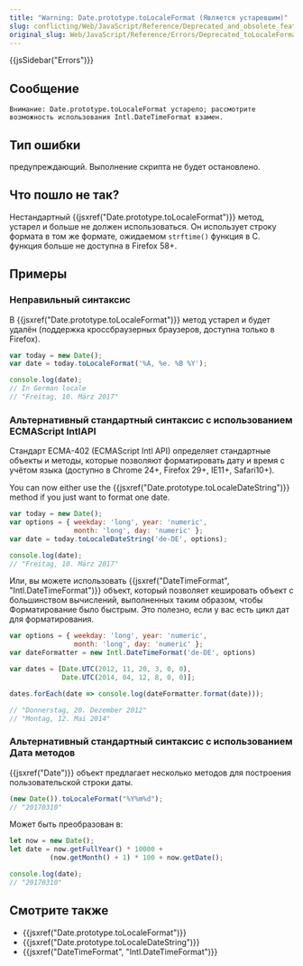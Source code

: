 ```yaml
---
title: "Warning: Date.prototype.toLocaleFormat (Является устаревшим)"
slug: conflicting/Web/JavaScript/Reference/Deprecated_and_obsolete_features_9896c9277d53005e5ad73315265daed1
original_slug: Web/JavaScript/Reference/Errors/Deprecated_toLocaleFormat
---
```


{{jsSidebar("Errors")}}

## Сообщение

```
Внимание: Date.prototype.toLocaleFormat устарело; рассмотрите возможность использования Intl.DateTimeFormat взамен.
```

## Тип ошибки

предупреждающий. Выполнение скрипта не будет остановлено.

## Что пошло не так?

Нестандартный {{jsxref("Date.prototype.toLocaleFormat")}} метод, устарел и больше не должен использоваться. Он использует строку формата в том же формате, ожидаемом
`strftime()` функция в C. функция больше не доступна в Firefox 58+.

## Примеры

### Неправильный синтаксис

В {{jsxref("Date.prototype.toLocaleFormat")}} метод устарел и будет удалён (поддержка кроссбраузерных браузеров, доступна только в Firefox).

```js example-bad
var today = new Date();
var date = today.toLocaleFormat('%A, %e. %B %Y');

console.log(date);
// In German locale
// "Freitag, 10. März 2017"
```

### Альтернативный стандартный синтаксис с использованием ECMAScript IntlAPI

Стандарт ECMA-402 (ECMAScript Intl API) определяет стандартные объекты и методы, которые позволяют форматировать дату и время с учётом языка (доступно в Chrome 24+, Firefox 29+, IE11+, Safari10+).

You can now either use the {{jsxref("Date.prototype.toLocaleDateString")}} method if you just want to format one date.

```js example-good
var today = new Date();
var options = { weekday: 'long', year: 'numeric',
                month: 'long', day: 'numeric' };
var date = today.toLocaleDateString('de-DE', options);

console.log(date);
// "Freitag, 10. März 2017"
```

Или, вы можете использовать {{jsxref("DateTimeFormat", "Intl.DateTimeFormat")}} объект, который позволяет кешировать объект с большинством вычислений, выполненных таким образом, чтобы Форматирование было быстрым. Это полезно, если у вас есть цикл дат для форматирования.

```js example-good
var options = { weekday: 'long', year: 'numeric',
                month: 'long', day: 'numeric' };
var dateFormatter = new Intl.DateTimeFormat('de-DE', options)

var dates = [Date.UTC(2012, 11, 20, 3, 0, 0),
             Date.UTC(2014, 04, 12, 8, 0, 0)];

dates.forEach(date => console.log(dateFormatter.format(date)));

// "Donnerstag, 20. Dezember 2012"
// "Montag, 12. Mai 2014"
```

### Альтернативный стандартный синтаксис с использованием Дата методов

{{jsxref("Date")}} объект предлагает несколько методов для построения пользовательской строки даты.

```js example-bad
(new Date()).toLocaleFormat("%Y%m%d");
// "20170310"
```

Может быть преобразован в:

```js example-good
let now = new Date();
let date = now.getFullYear() * 10000 +
          (now.getMonth() + 1) * 100 + now.getDate();

console.log(date);
// "20170310"
```

## Смотрите также

- {{jsxref("Date.prototype.toLocaleFormat")}}
- {{jsxref("Date.prototype.toLocaleDateString")}}
- {{jsxref("DateTimeFormat", "Intl.DateTimeFormat")}}
